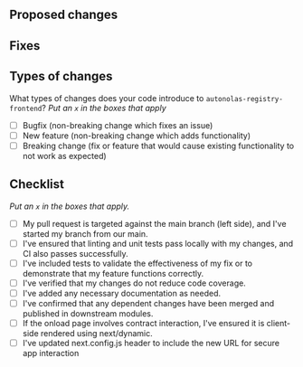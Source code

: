 ## Proposed changes

<!-- Describe the big picture of your changes here to communicate to the maintainers why we should accept this pull request. -->

## Fixes

<!-- If it fixes a bug or resolves a feature request, be sure to link to that issue. -->

## Types of changes

What types of changes does your code introduce to `autonolas-registry-frontend`?
_Put an `x` in the boxes that apply_

- [ ] Bugfix (non-breaking change which fixes an issue)
- [ ] New feature (non-breaking change which adds functionality)
- [ ] Breaking change (fix or feature that would cause existing functionality to not work as expected)

## Checklist

_Put an `x` in the boxes that apply._

- [ ] My pull request is targeted against the main branch (left side), and I've started my branch from our main.
- [ ] I've ensured that linting and unit tests pass locally with my changes, and CI also passes successfully.
- [ ] I've included tests to validate the effectiveness of my fix or to demonstrate that my feature functions correctly.
- [ ] I've verified that my changes do not reduce code coverage.
- [ ] I've added any necessary documentation as needed.
- [ ] I've confirmed that any dependent changes have been merged and published in downstream modules.
- [ ] If the onload page involves contract interaction, I've ensured it is client-side rendered using next/dynamic.
- [ ] I've updated next.config.js header to include the new URL for secure app interaction
